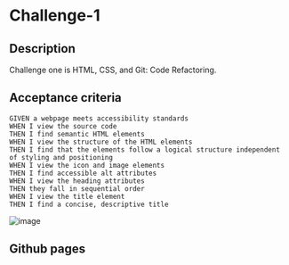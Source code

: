 # Challenge-1

## Description

Challenge one is HTML, CSS, and Git: Code Refactoring. 

## Acceptance criteria
```
GIVEN a webpage meets accessibility standards
WHEN I view the source code
THEN I find semantic HTML elements
WHEN I view the structure of the HTML elements
THEN I find that the elements follow a logical structure independent of styling and positioning
WHEN I view the icon and image elements
THEN I find accessible alt attributes
WHEN I view the heading attributes
THEN they fall in sequential order
WHEN I view the title element
THEN I find a concise, descriptive title
```

![image](https://github.com/CJ237/Challenge-1/assets/79546904/542a8105-f249-4589-a0ab-c42018658aee)

## Github pages
```

```
